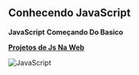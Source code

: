 ## Conhecendo JavaScript

**JavaScript**
__Começando Do Basico__

[__Projetos de Js Na Web__](\PrimeiraAula\Projetos)

![JavaScript](https://i.pinimg.com/564x/71/ee/32/71ee32577432648f9e45fbd63b2cf261.jpg)







